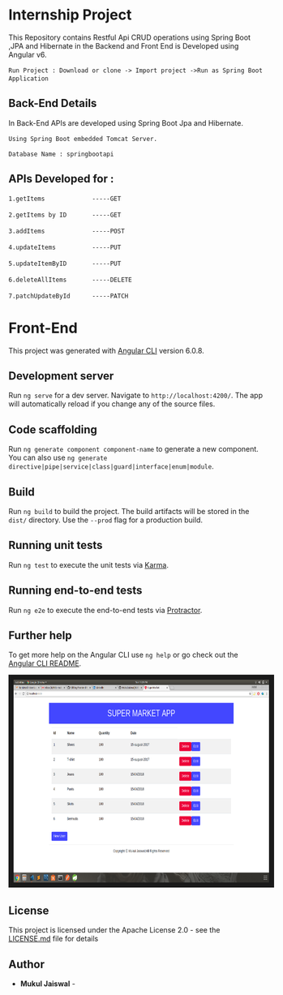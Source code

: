 # Internship Project

This Repository contains Restful Api CRUD operations using Spring Boot ,JPA and Hibernate in the Backend and Front End is Developed using Angular v6.

```
Run Project : Download or clone -> Import project ->Run as Spring Boot Application
```

## Back-End Details
In Back-End APIs are developed using Spring Boot Jpa and Hibernate.
```
Using Spring Boot embedded Tomcat Server.
```
```
Database Name : springbootapi
```
## APIs Developed for  :

```
1.getItems             -----GET

2.getItems by ID       -----GET

3.addItems             -----POST

4.updateItems          -----PUT

5.updateItemByID       -----PUT

6.deleteAllItems       -----DELETE

7.patchUpdateById      -----PATCH

```
# Front-End

This project was generated with [Angular CLI](https://github.com/angular/angular-cli) version 6.0.8.

## Development server

Run `ng serve` for a dev server. Navigate to `http://localhost:4200/`. The app will automatically reload if you change any of the source files.

## Code scaffolding

Run `ng generate component component-name` to generate a new component. You can also use `ng generate directive|pipe|service|class|guard|interface|enum|module`.

## Build

Run `ng build` to build the project. The build artifacts will be stored in the `dist/` directory. Use the `--prod` flag for a production build.

## Running unit tests

Run `ng test` to execute the unit tests via [Karma](https://karma-runner.github.io).

## Running end-to-end tests

Run `ng e2e` to execute the end-to-end tests via [Protractor](http://www.protractortest.org/).

## Further help

To get more help on the Angular CLI use `ng help` or go check out the [Angular CLI README](https://github.com/angular/angular-cli/blob/master/README.md).

<img src="frontend.png" 
alt="IMAGE ALT TEXT HERE" width="800" height="400" border="10" />

## License

This project is licensed under the Apache License 2.0  - see the [LICENSE.md](LICENSE.md) file for details

## Author

* **Mukul Jaiswal** -
